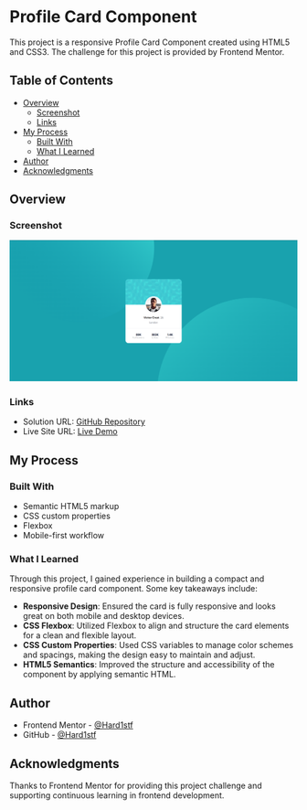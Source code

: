 # Profile Card Component

This project is a responsive Profile Card Component created using HTML5 and CSS3. The challenge for this project is provided by Frontend Mentor.

## Table of Contents

- [Overview](#overview)
  - [Screenshot](#screenshot)
  - [Links](#links)
- [My Process](#my-process)
  - [Built With](#built-with)
  - [What I Learned](#what-i-learned)
- [Author](#author)
- [Acknowledgments](#acknowledgments)

## Overview

### Screenshot

![Profile Card Component Screenshot](./design/Screenshot.png)

### Links

- Solution URL: [GitHub Repository](https://github.com/Hard1stf/Profile-card-component)
- Live Site URL: [Live Demo](https://hard1stf.github.io/Profile-card-component/)

## My Process

### Built With

- Semantic HTML5 markup
- CSS custom properties
- Flexbox
- Mobile-first workflow

### What I Learned

Through this project, I gained experience in building a compact and responsive profile card component. Some key takeaways include:

- **Responsive Design**: Ensured the card is fully responsive and looks great on both mobile and desktop devices.
- **CSS Flexbox**: Utilized Flexbox to align and structure the card elements for a clean and flexible layout.
- **CSS Custom Properties**: Used CSS variables to manage color schemes and spacings, making the design easy to maintain and adjust.
- **HTML5 Semantics**: Improved the structure and accessibility of the component by applying semantic HTML.

## Author

- Frontend Mentor - [@Hard1stf](https://www.frontendmentor.io/profile/Hard1stf)
- GitHub - [@Hard1stf](https://github.com/Hard1stf)

## Acknowledgments

Thanks to Frontend Mentor for providing this project challenge and supporting continuous learning in frontend development.
